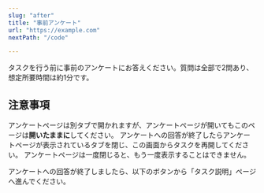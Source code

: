 ```yaml
---
slug: "after"
title: "事前アンケート"
url: "https://example.com"
nextPath: "/code"

---
```


タスクを行う前に事前のアンケートにお答えください。質問は全部で2問あり、想定所要時間は約1分です。

## 注意事項

アンケートページは別タブで開かれますが、アンケートページが開いてもこのページは**開いたままに**してください。
アンケートへの回答が終了したらアンケートページが表示されているタブを閉じ、この画面からタスクを再開してください。
アンケートページは一度閉じると、もう一度表示することはできません。

アンケートへの回答が終了しましたら、以下のボタンから「タスク説明」ページへ進んでください。
